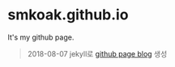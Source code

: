 # smkoak.github.io

It's my github page. 

> 2018-08-07 jekyll로 [github page blog](https://smkoak.github.io) 생성
